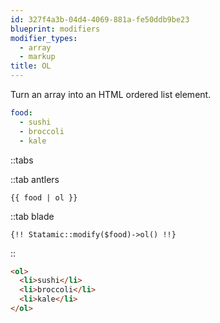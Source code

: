 ```yaml
---
id: 327f4a3b-04d4-4069-881a-fe50ddb9be23
blueprint: modifiers
modifier_types:
  - array
  - markup
title: OL
---
```

Turn an array into an HTML ordered list element.

```yaml
food:
  - sushi
  - broccoli
  - kale
```

::tabs

::tab antlers
```antlers
{{ food | ol }}
```
::tab blade
```blade
{!! Statamic::modify($food)->ol() !!}
```
::

```html
<ol>
  <li>sushi</li>
  <li>broccoli</li>
  <li>kale</li>
</ol>
```
